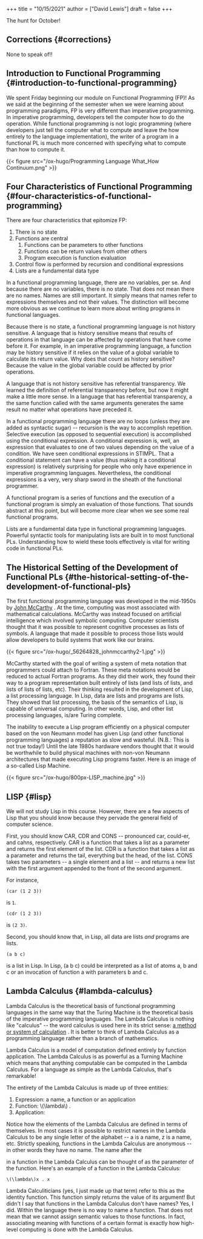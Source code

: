 +++
title = "10/15/2021"
author = ["David Lewis"]
draft = false
+++

The hunt for October!


## Corrections {#corrections}

None to speak of!!


## Introduction to Functional Programming {#introduction-to-functional-programming}

We spent Friday beginning our module on Functional Programming (FP)! As we said at the beginning of the semester when we were learning about programming paradigms, FP is very different than imperative programming. In imperative programming, developers tell the computer how to do the operation. While functional programming is not logic programming (where developers just tell the computer what to compute and leave the how entirely to the language implementation), the writer of a program in a functional PL is much more concerned with specifying what to compute than how to compute it.

{{< figure src="/ox-hugo/Programming Language What_How Continuum.png" >}}


## Four Characteristics of Functional Programming {#four-characteristics-of-functional-programming}

There are four characteristics that epitomize FP:

1.  There is no state
2.  Functions are central
    1.  Functions can be parameters to other functions
    2.  Functions can be return values from other others
    3.  Program execution is function evaluation
3.  Control flow is performed by recursion and conditional expressions
4.  Lists are a fundamental data type

In a functional programming language, there are no variables, per se. And because there are no variables, there is no state. That does not mean there are no names. Names are still important. It simply means that names refer to expressions themselves and not their values. The distinction will become more obvious as we continue to learn more about writing programs in functional languages.

Because there is no state, a functional programming language is not history sensitive. A language that is history sensitive means that results of operations in that language can be affected by operations that have come before it. For example, in an imperative programming language, a function may be history sensitive if it relies on the value of a global variable to calculate its return value. Why does that count as history sensitive? Because the value in the global variable could be affected by prior operations.

A language that is not history sensitive has referential transparency. We learned the definition of referential transparency before, but now it might make a little more sense. In a language that has referential transparency, a the same function called with the same arguments generates the same result no matter what operations have preceded it.

In a functional programming language there are no loops (unless they are added as syntactic sugar) -- recursion is the way to accomplish repetition. Selective execution (as opposed to sequential execution) is accomplished using the conditional expression. A conditional expression is, well, an expression that evaluates to one of two values depending on the value of a condition. We have seen conditional expressions in STIMPL. That a conditional statement can have a value (thus making it a conditional expression) is relatively surprising for people who only have experience in imperative programming languages. Nevertheless, the conditional expressions is a very, very sharp sword in the sheath of the functional programmer.

A functional program is a series of functions and the execution of a functional program is simply an evaluation of those functions. That sounds abstract at this point, but will become more clear when we see some real functional programs.

Lists are a fundamental data type in functional programming languages. Powerful syntactic tools for manipulating lists are built in to most functional PLs. Understanding how to wield these tools effectively is vital for writing code in functional PLs.


## The Historical Setting of the Development of Functional PLs {#the-historical-setting-of-the-development-of-functional-pls}

The first functional programming language was developed in the mid-1950s by [John McCarthy](https://en.wikipedia.org/wiki/John%5FMcCarthy%5F(computer%5Fscientist)) . At the time, computing was most associated with mathematical calculations. McCarthy was instead focused on artificial intelligence which involved symbolic computing. Computer scientists thought that it was possible to represent cognitive processes as lists of symbols. A language that made it possible to process those lists would allow developers to build systems that work like our brains.

{{< figure src="/ox-hugo/_56264828_johnmccarthy2-1.jpg" >}}

McCarthy started with the goal of writing a system of meta notation that programmers could attach to Fortran. These meta notations would be reduced to actual Fortran programs. As they did their work, they found their way to a program representation built entirely of lists (and lists of lists, and lists of lists of lists, etc). Their thinking resulted in the development of Lisp, a list processing language. In Lisp, data are lists and programs are lists. They showed that list processing, the basis of the semantics of Lisp, is capable of universal computing. In other words, Lisp, and other list processing languages, is/are Turing complete.

The inability to execute a Lisp program efficiently on a physical computer based on the von Neumann model has given Lisp (and other functional programming languages) a reputation as slow and wasteful. (N.B.: This is not true today!) Until the late 1980s hardware vendors thought that it would be worthwhile to build physical machines with non-von Neumann architectures that made executing Lisp programs faster. Here is an image of a so-called Lisp Machine.

{{< figure src="/ox-hugo/800px-LISP_machine.jpg" >}}


## LISP {#lisp}

We will not study Lisp in this course. However, there are a few aspects of Lisp that you should know because they pervade the general field of computer science.

First, you should know CAR, CDR and CONS -- pronounced car, could-er, and cahns, respectively. CAR is a function that takes a list as a parameter and returns the first element of the list. CDR is a function that takes a list as a parameter and returns the tail, everything but the head, of the list. CONS takes two parameters -- a single element and a list -- and returns a new list with the first argument appended to the front of the second argument.

For instance,

```elisp
(car (1 2 3))
```

is `1`.

```elisp
(cdr (1 2 3))
```

is `(2 3)`.

Second, you should know that, in Lisp, all data are lists _and_ programs are lists.

```elisp
(a b c)
```

is a list in Lisp. In Lisp, (a b c) could be interpreted as a list of atoms a, b and c or an invocation of function a with parameters b and c.


## Lambda Calculus {#lambda-calculus}

Lambda Calculus is the theoretical basis of functional programming languages in the same way that the Turing Machine is the theoretical basis of the imperative programming languages. The Lambda Calculus is nothing like "calculus" -- the word calculus is used here in its strict sense: [a method or system of calculation](https://en.wikipedia.org/wiki/Calculus%5F(disambiguation)) . It is better to think of Lambda Calculus as a programming language rather than a branch of mathematics.

Lambda Calculus is a model of computation defined entirely by function application. The Lambda Calculus is as powerful as a Turning Machine which means that anything computable can be computed in the Lambda Calculus. For a language as simple as the Lambda Calculus, that's remarkable!

The entirety of the Lambda Calculus is made up of three entities:

1.  Expression: a name, a function or an application
2.  Function: \\(\lambda\\)<name> . <expression>
3.  Application: <expression> <expression>

Notice how the elements of the Lambda Calculus are defined in terms of themselves. In most cases it is possible to restrict names in the Lambda Calculus to be any single letter of the alphabet -- a is a name, z is a name, etc. Strictly speaking, functions in the Lambda Calculus are anonymous -- in other words they have no name. The name after the

in a function in the Lambda Calculus can be thought of as the parameter of the function. Here's an example of a function in the Lambda Calculus:

`\(\lambda\)x . x`

Lambda Calculiticians (yes, I just made up that term) refer to this as the identity function. This function simply returns the value of its argument! But didn't I say that functions in the Lambda Calculus don't have names? Yes, I did. Within the language there is no way to name a function. That does not mean that we cannot assign semantic values to those functions. In fact, associating meaning with functions of a certain format is exactly how high-level computing is done with the Lambda Calculus.
